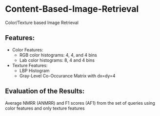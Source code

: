 # Content-Based-Image-Retrieval
Color/Texture based Image Retrieval

## Features: 
- Color Features:
    - RGB color histograms: 4, 4, and 4 bins
    - Lab color histograms: 8, 4 and 4 bins
- Texture Features:
    - LBP Histogram
    - Gray-Level Co-Occurance Matrix with dx=dy=4
    
## Evaluation of the Results: 
Average NMRR (ANMRR) and F1 scores (AF1) from the set of queries using color features and only texture features

